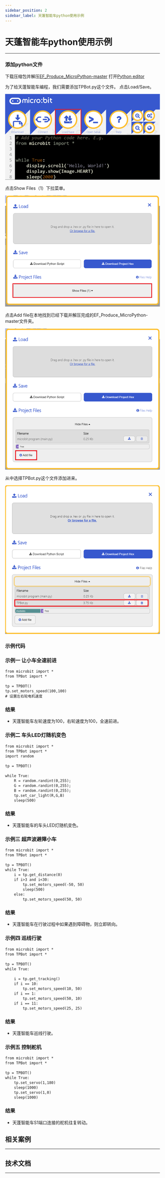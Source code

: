 ```yaml
---
sidebar_position: 2
sidebar_label: 天蓬智能车python使用示例
---
```


# 天蓬智能车python使用示例



---


### 添加python文件
下载压缩包并解压[EF_Produce_MicroPython-master](https://github.com/lionyhw/EF_Produce_MicroPython/archive/master.zip)
打开[Python editor](https://python.microbit.org/v/2.0)

为了给天蓬智能车编程，我们需要添加TPBot.py这个文件。
点击Load/Save。

![](./images/TPbot-py-01.png)

点击Show Files（1）下拉菜单。

![](./images/TPbot-py-02.png)

点击Add file在本地找到已经下载并解压完成的EF_Produce_MicroPython-master文件夹。

![](./images/TPbot-py-03.png)

从中选择TPBot.py这个文件添加进来。

![](./images/TPbot-py-04.png)

### 示例代码
### 示例一     让小车全速前进
```
from microbit import *
from TPBot import *

tp = TPBOT()
tp.set_motors_speed(100,100)
# 设置左右轮电机速度

```
### 结果
- 天蓬智能车左轮速度为100，右轮速度为100，全速前进。


### 示例二    车头LED灯随机变色
```
from microbit import *
from TPBot import *
import random

tp = TPBOT()

while True:
    R = random.randint(0,255);
    G = random.randint(0,255);
    B = random.randint(0,255);
    tp.set_car_light(R,G,B)
    sleep(500)
```
### 结果
- 天蓬智能车的车头LED灯随机变色。

### 示例三    超声波避障小车
```
from microbit import *
from TPBot import *

tp = TPBOT()
while True:
    i = tp.get_distance(0)
    if i>3 and i<30:
        tp.set_motors_speed(-50, 50)
        sleep(500)
    else:
        tp.set_motors_speed(50, 50)
```
### 结果
- 天蓬智能车在行驶过程中如果遇到障碍物，则立即转向。

### 示例四    巡线行驶
```
from microbit import *
from TPBot import *

tp = TPBOT()
while True:

    i = tp.get_tracking()
    if i == 10:
        tp.set_motors_speed(10, 50)
    if i == 1:
        tp.set_motors_speed(50, 10)
    if i == 11:
        tp.set_motors_speed(25, 25)
```
### 结果
- 天蓬智能车巡线行驶。

### 示例五    控制舵机
```
from microbit import *
from TPBot import *

tp = TPBOT()
while True:
    tp.set_servo(1,180)
    sleep(1000)
    tp.set_servo(1,0)
    sleep(1000)
```
### 结果
- 天蓬智能车S1端口连接的舵机往复转动。

## 相关案例
---

## 技术文档
---
